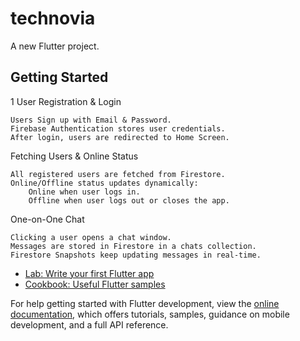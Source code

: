 # technovia

A new Flutter project.

## Getting Started
1 User Registration & Login

    Users Sign up with Email & Password.
    Firebase Authentication stores user credentials.
    After login, users are redirected to Home Screen.
️Fetching Users & Online Status

    All registered users are fetched from Firestore.
    Online/Offline status updates dynamically:
        Online when user logs in.
        Offline when user logs out or closes the app.

One-on-One Chat

    Clicking a user opens a chat window.
    Messages are stored in Firestore in a chats collection.
    Firestore Snapshots keep updating messages in real-time.

- [Lab: Write your first Flutter app](https://docs.flutter.dev/get-started/codelab)
- [Cookbook: Useful Flutter samples](https://docs.flutter.dev/cookbook)

For help getting started with Flutter development, view the
[online documentation](https://docs.flutter.dev/), which offers tutorials,
samples, guidance on mobile development, and a full API reference.

